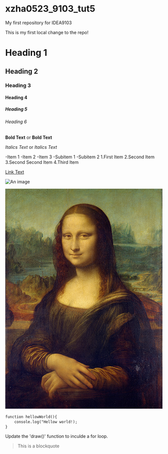 # xzha0523_9103_tut5
My first repository for IDEA9103

This is my first local change to the repo!

# Heading 1
## Heading 2
### Heading 3
#### Heading 4
##### Heading 5
###### Heading 6

**Bold Text** or __Bold Text__

*Italics Text* or _Italics Text_

-Item 1
-Item 2
-Item 3
 -Subitem 1
 -Subitem 2
1.First Item
2.Second Item
3.Second Second Item
4.Third Item


[Link Text](https://www.google.com)

![An image](https://placekitten.com/200/300)

![An image of the Mona Lisa](assets/Mona_Lisa_by_Leonardo_da_Vinci_500_x_700.jpg)

```
function hellowWorld(){
    console.log("Hellow world!);
}
```

Update the 'draw()' function to inculde a for loop.
>This is a blockquote